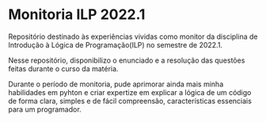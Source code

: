 # 							Monitoria ILP 2022.1

Repositório destinado às experiências vividas como monitor da disciplina de Introdução à Lógica de Programação(ILP) no semestre de 2022.1.

Nesse repositório, disponibilizo o enunciado e a resolução das questões feitas durante o curso da matéria.

Durante o período de monitoria, pude aprimorar ainda mais minha habilidades em pyhton e criar expertize em explicar a lógica de um código de forma clara, simples e de fácil compreensão, características essenciais para um programador.